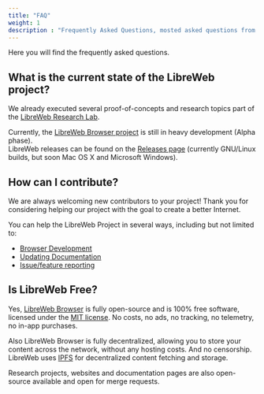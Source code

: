 ```yaml
---
title: "FAQ"
weight: 1
description : "Frequently Asked Questions, mosted asked questions from the community"
---
```


Here you will find the frequently asked questions.

## What is the current state of the LibreWeb project?

We already executed several proof-of-concepts and research topics part of the [LibreWeb Research Lab](https://gitlab.melroy.org/libreweb/research_lab).

Currently, the [LibreWeb Browser project](https://gitlab.melroy.org/libreweb/browser) is still in heavy development (Alpha phase).  
LibreWeb releases can be found on the [Releases page](https://gitlab.melroy.org/libreweb/browser/-/releases) (currently GNU/Linux builds, but soon Mac OS X and Microsoft Windows).

## How can I contribute?

We are always welcoming new contributors to your project! Thank you for considering helping our project with the goal to create a better Internet.

You can help the LibreWeb Project in several ways, including but not limited to:

* [Browser Development](https://gitlab.melroy.org/libreweb/browser)
* [Updating Documentation](https://gitlab.melroy.org/libreweb/docs-website)
* [Issue/feature reporting](https://gitlab.melroy.org/libreweb/browser/-/issues)

## Is LibreWeb Free?

Yes, [LibreWeb Browser](https://gitlab.melroy.org/libreweb/browser) is fully open-source and is 100% free software, licensed under the [MIT license](https://gitlab.melroy.org/libreweb/browser/-/blob/master/LICENSE). No costs, no ads, no tracking, no telemetry, no in-app purchases.

Also LibreWeb Browser is fully decentralized, allowing you to store your content across the network, without any hosting costs. And no censorship. LibreWeb uses [IPFS](https://ipfs.io/) for decentralized content fetching and storage.

Research projects, websites and documentation pages are also open-source available and open for merge requests.
